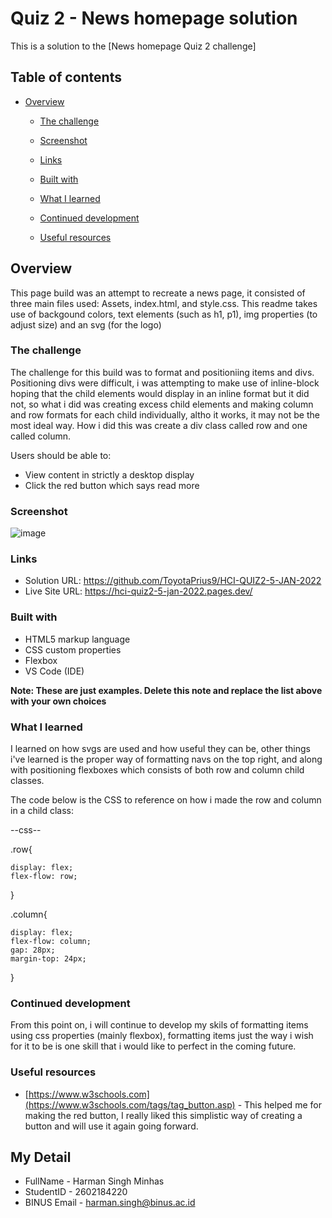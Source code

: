 # Quiz 2 - News homepage solution

This is a solution to the [News homepage Quiz 2 challenge]

## Table of contents

- [Overview](#overview)
  - [The challenge](#the-challenge)
  - [Screenshot](#screenshot)
  - [Links](#links)

  - [Built with](#built-with)
  - [What I learned](#what-i-learned)
  - [Continued development](#continued-development)
  - [Useful resources](#useful-resources)




## Overview
This page build was an attempt to recreate a news page, it consisted of three main files used: Assets, index.html, and style.css.
This readme takes use of backgound colors, text elements (such as h1, p1), img properties (to adjust size) and an svg (for the logo)

### The challenge

The challenge for this build was to format and positioniing items and divs. Positioning divs were difficult, i was attempting to make use of inline-block hoping that the child elements would display in an inline format but it did not, so what i did was creating excess child elements and making column and row formats for each child individually, altho it works, it may not be the most ideal way. How i did this was create a div class called row and one called column.




Users should be able to:

- View content in strictly a desktop display
- Click the red button which says read more

### Screenshot

![image](https://user-images.githubusercontent.com/114371673/210712536-fc6eb4b8-f0bc-4071-95ab-68985f63fa35.png)


### Links

- Solution URL: https://github.com/ToyotaPrius9/HCI-QUIZ2-5-JAN-2022
- Live Site URL: https://hci-quiz2-5-jan-2022.pages.dev/



### Built with

- HTML5 markup language
- CSS custom properties
- Flexbox
- VS Code (IDE)

**Note: These are just examples. Delete this note and replace the list above with your own choices**

### What I learned

I learned on how svgs are used and how useful they can be, other things i've learned is the proper way of formatting navs on the top right, and along with positioning 
flexboxes which consists of both row and column child classes.

The code below is the CSS to reference on how i made the row and column in a child class:

--css--

.row{

    display: flex;
    flex-flow: row;
}


.column{

    display: flex;
    flex-flow: column;
    gap: 28px;
    margin-top: 24px;
}




### Continued development

From this point on, i will continue to develop my skils of formatting items using css properties (mainly flexbox), formatting items just the way i wish for it
to be is one skill that i would like to perfect in the coming future. 




### Useful resources

- [https://www.w3schools.com](https://www.w3schools.com/tags/tag_button.asp) - This helped me for making the red button, I really liked this simplistic way of creating a button and will use it again going forward.



## My Detail 

- FullName - Harman Singh Minhas
- StudentID - 2602184220
- BINUS Email - harman.singh@binus.ac.id




